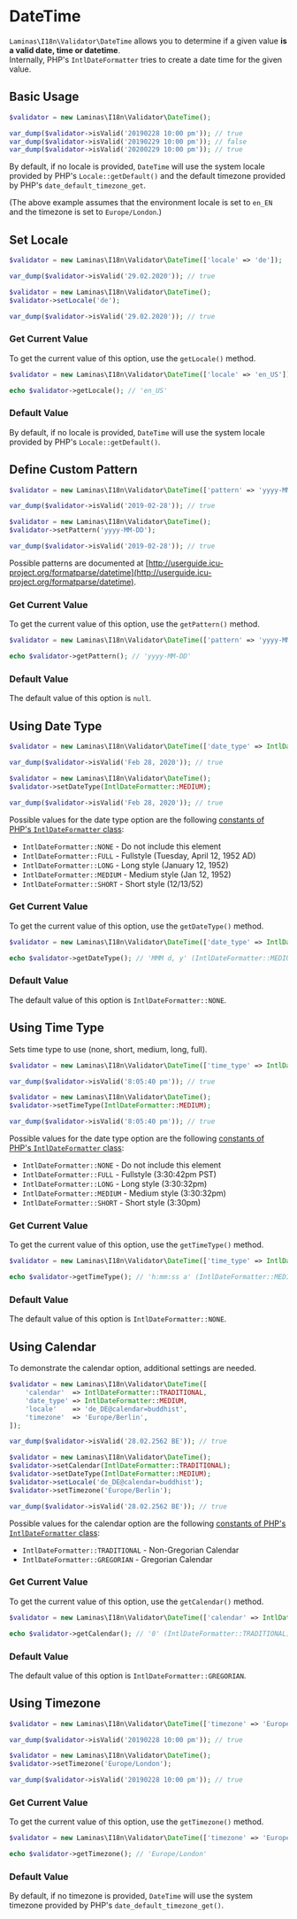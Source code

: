# DateTime

`Laminas\I18n\Validator\DateTime` allows you to determine if a given value **is a 
valid date, time or datetime**.  
Internally, PHP's `IntlDateFormatter` tries to create a date time for the given
value.

## Basic Usage

```php
$validator = new Laminas\I18n\Validator\DateTime();

var_dump($validator->isValid('20190228 10:00 pm')); // true
var_dump($validator->isValid('20190229 10:00 pm')); // false
var_dump($validator->isValid('20200229 10:00 pm')); // true
```

By default, if no locale is provided, `DateTime` will use the system locale
provided by PHP's `Locale::getDefault()` and the default timezone provided
by PHP's `date_default_timezone_get`.

(The above example assumes that the environment locale is set to `en_EN` and
the timezone is set to `Europe/London`.)

## Set Locale

```php fct_label="Constructor Usage"
$validator = new Laminas\I18n\Validator\DateTime(['locale' => 'de']);

var_dump($validator->isValid('29.02.2020')); // true
```

```php fct_label="Setter Usage"
$validator = new Laminas\I18n\Validator\DateTime();
$validator->setLocale('de');

var_dump($validator->isValid('29.02.2020')); // true
```

### Get Current Value

To get the current value of this option, use the `getLocale()` method.

```php
$validator = new Laminas\I18n\Validator\DateTime(['locale' => 'en_US']);

echo $validator->getLocale(); // 'en_US'
```

### Default Value

By default, if no locale is provided, `DateTime` will use the system locale
provided by PHP's `Locale::getDefault()`.

## Define Custom Pattern

```php fct_label="Constructor Usage"
$validator = new Laminas\I18n\Validator\DateTime(['pattern' => 'yyyy-MM-DD']);

var_dump($validator->isValid('2019-02-28')); // true
```

```php fct_label="Setter Usage"
$validator = new Laminas\I18n\Validator\DateTime();
$validator->setPattern('yyyy-MM-DD');

var_dump($validator->isValid('2019-02-28')); // true
```

Possible patterns are documented at
[http://userguide.icu-project.org/formatparse/datetime](http://userguide.icu-project.org/formatparse/datetime).

### Get Current Value

To get the current value of this option, use the `getPattern()` method.

```php
$validator = new Laminas\I18n\Validator\DateTime(['pattern' => 'yyyy-MM-DD']);

echo $validator->getPattern(); // 'yyyy-MM-DD'
```

### Default Value

The default value of this option is `null`.

## Using Date Type

```php fct_label="Constructor Usage"
$validator = new Laminas\I18n\Validator\DateTime(['date_type' => IntlDateFormatter::MEDIUM]);

var_dump($validator->isValid('Feb 28, 2020')); // true
```

```php fct_label="Setter Usage"
$validator = new Laminas\I18n\Validator\DateTime();
$validator->setDateType(IntlDateFormatter::MEDIUM);

var_dump($validator->isValid('Feb 28, 2020')); // true
```

Possible values for the date type option are the following
[constants of PHP's `IntlDateFormatter` class](https://www.php.net/manual/class.intldateformatter.php#intl.intldateformatter-constants):

* `IntlDateFormatter::NONE` - Do not include this element
* `IntlDateFormatter::FULL` - Fullstyle (Tuesday, April 12, 1952 AD)
* `IntlDateFormatter::LONG` - Long style (January 12, 1952)
* `IntlDateFormatter::MEDIUM` - Medium style (Jan 12, 1952)
* `IntlDateFormatter::SHORT` - Short style (12/13/52)

### Get Current Value

To get the current value of this option, use the `getDateType()` method.

```php
$validator = new Laminas\I18n\Validator\DateTime(['date_type' => IntlDateFormatter::MEDIUM]);

echo $validator->getDateType(); // 'MMM d, y' (IntlDateFormatter::MEDIUM)
```

### Default Value

The default value of this option is `IntlDateFormatter::NONE`.

## Using Time Type

Sets time type to use (none, short, medium, long, full).

```php fct_label="Constructor Usage"
$validator = new Laminas\I18n\Validator\DateTime(['time_type' => IntlDateFormatter::MEDIUM]);

var_dump($validator->isValid('8:05:40 pm')); // true
```

```php fct_label="Setter Usage"
$validator = new Laminas\I18n\Validator\DateTime();
$validator->setTimeType(IntlDateFormatter::MEDIUM);

var_dump($validator->isValid('8:05:40 pm')); // true
```

Possible values for the date type option are the following
[constants of PHP's `IntlDateFormatter` class](https://www.php.net/manual/class.intldateformatter.php#intl.intldateformatter-constants):

* `IntlDateFormatter::NONE` - Do not include this element
* `IntlDateFormatter::FULL` - Fullstyle (3:30:42pm PST)
* `IntlDateFormatter::LONG` - Long style (3:30:32pm)
* `IntlDateFormatter::MEDIUM` - Medium style (3:30:32pm)
* `IntlDateFormatter::SHORT` - Short style (3:30pm)

### Get Current Value

To get the current value of this option, use the `getTimeType()` method.

```php
$validator = new Laminas\I18n\Validator\DateTime(['time_type' => IntlDateFormatter::MEDIUM]);

echo $validator->getTimeType(); // 'h:mm:ss a' (IntlDateFormatter::MEDIUM)
```

### Default Value

The default value of this option is `IntlDateFormatter::NONE`.

## Using Calendar

To demonstrate the calendar option, additional settings are needed.

```php fct_label="Constructor Usage" 
$validator = new Laminas\I18n\Validator\DateTime([
    'calendar'  => IntlDateFormatter::TRADITIONAL,
    'date_type' => IntlDateFormatter::MEDIUM,
    'locale'    => 'de_DE@calendar=buddhist',
    'timezone'  => 'Europe/Berlin',
]);

var_dump($validator->isValid('28.02.2562 BE')); // true
```

```php fct_label="Setter Usage"
$validator = new Laminas\I18n\Validator\DateTime();
$validator->setCalendar(IntlDateFormatter::TRADITIONAL);
$validator->setDateType(IntlDateFormatter::MEDIUM);
$validator->setLocale('de_DE@calendar=buddhist');
$validator->setTimezone('Europe/Berlin');

var_dump($validator->isValid('28.02.2562 BE')); // true
```

Possible values for the calendar option are the following
[constants of PHP's `IntlDateFormatter` class](https://www.php.net/manual/class.intldateformatter.php#intl.intldateformatter-constants):

* `IntlDateFormatter::TRADITIONAL` - Non-Gregorian Calendar
* `IntlDateFormatter::GREGORIAN` - Gregorian Calendar

### Get Current Value

To get the current value of this option, use the `getCalendar()` method.

```php
$validator = new Laminas\I18n\Validator\DateTime(['calendar' => IntlDateFormatter::TRADITIONAL]);

echo $validator->getCalendar(); // '0' (IntlDateFormatter::TRADITIONAL)
```

### Default Value

The default value of this option is `IntlDateFormatter::GREGORIAN`.

## Using Timezone

```php fct_label="Constructor Usage"
$validator = new Laminas\I18n\Validator\DateTime(['timezone' => 'Europe/London']);

var_dump($validator->isValid('20190228 10:00 pm')); // true
```

```php fct_label="Setter Usage"
$validator = new Laminas\I18n\Validator\DateTime();
$validator->setTimezone('Europe/London');

var_dump($validator->isValid('20190228 10:00 pm')); // true
```

### Get Current Value

To get the current value of this option, use the `getTimezone()` method.

```php
$validator = new Laminas\I18n\Validator\DateTime(['timezone' => 'Europe/London']);

echo $validator->getTimezone(); // 'Europe/London'
```

### Default Value

By default, if no timezone is provided, `DateTime` will use the system timezone
provided by PHP's `date_default_timezone_get()`.
